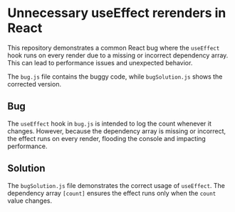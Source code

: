 # Unnecessary useEffect rerenders in React

This repository demonstrates a common React bug where the `useEffect` hook runs on every render due to a missing or incorrect dependency array.  This can lead to performance issues and unexpected behavior.

The `bug.js` file contains the buggy code, while `bugSolution.js` shows the corrected version.

## Bug

The `useEffect` hook in `bug.js` is intended to log the count whenever it changes. However, because the dependency array is missing or incorrect, the effect runs on every render, flooding the console and impacting performance.

## Solution

The `bugSolution.js` file demonstrates the correct usage of `useEffect`.  The dependency array `[count]` ensures the effect runs only when the `count` value changes.